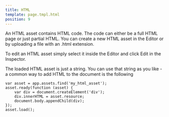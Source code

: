 ```yaml
---
title: HTML
template: page.tmpl.html
position: 9
---
```


An HTML asset contains HTML code. The code can either be a full HTML page or just partial HTML. You can create a new HTML asset in the Editor or by uploading a file with an .html extension.

To edit an HTML asset simply select it inside the Editor and click Edit in the Inspector.

The loaded HTML asset is just a string. You can use that string as you like - a common way to add HTML to the document is the following

```
var asset = app.assets.find('my_html_asset');
asset.ready(function (asset) {
    var div = document.createElement('div');
    div.innerHTML = asset.resource;
    document.body.appendChild(div);
});
asset.load();
```